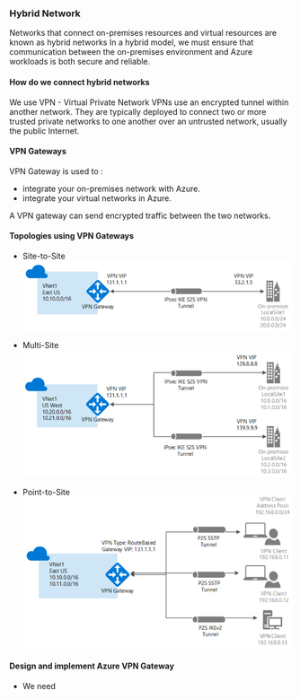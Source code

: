 ### Hybrid Network

Networks that connect on-premises resources and virtual resources are known as hybrid networks
In a hybrid model, we must ensure that communication between the on-premises environment and Azure workloads is both secure and reliable.

#### How do we connect hybrid networks
We use VPN - Virtual Private Network
VPNs use an encrypted tunnel within another network.
They are typically deployed to connect two or more trusted private networks to one another over an untrusted network, usually the public Internet.

#### VPN Gateways
VPN Gateway is used to :
 - integrate your on-premises network with Azure.
 - integrate your virtual networks in Azure.

A VPN gateway can send encrypted traffic between the two networks.

#### Topologies using VPN Gateways

- Site-to-Site
  ![site-to-site!](/networking/az-networks/images/site-to-site.PNG)



- Multi-Site 
  ![multi-site!](/networking/az-networks/images/multi-site.PNG)





- Point-to-Site 
  ![point-to-site!](/networking/az-networks/images/point-to-site.PNG)

#### Design and implement Azure VPN Gateway

- We need 
